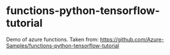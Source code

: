 # functions-python-tensorflow-tutorial
Demo of azure functions. Taken from: https://github.com/Azure-Samples/functions-python-tensorflow-tutorial
